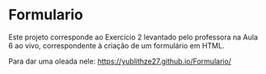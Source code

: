 # Formulario

Este projeto corresponde ao Exercício 2 levantado pelo professora na Aula 6 ao vivo, correspondente à criação de um formulário em HTML.

Para dar uma oleada nele: https://yublithze27.github.io/Formulario/
